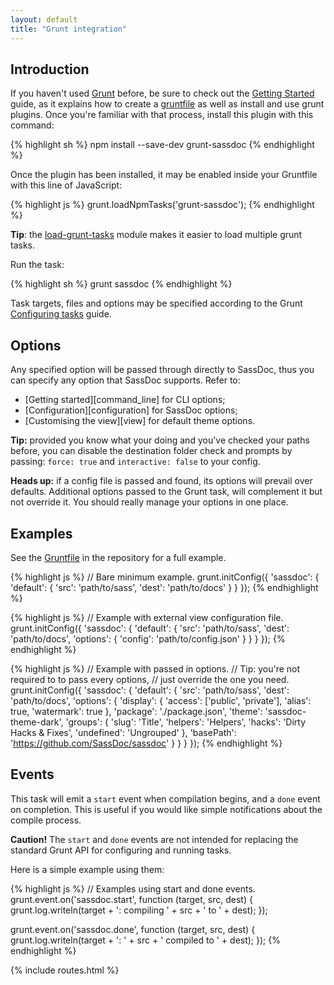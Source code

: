 ```yaml
---
layout: default
title: "Grunt integration"
---
```


## Introduction

If you haven't used [Grunt](http://gruntjs.com/) before, be sure to check out
the [Getting Started](http://gruntjs.com/getting-started) guide, as it explains how
to create a [gruntfile](http://gruntjs.com/getting-started) as well as install
and use grunt plugins. Once you're familiar with that process, install this
plugin with this command:

{% highlight sh %}
npm install --save-dev grunt-sassdoc
{% endhighlight %}

Once the plugin has been installed, it may be enabled inside your Gruntfile with
this line of JavaScript:

{% highlight js %}
grunt.loadNpmTasks('grunt-sassdoc');
{% endhighlight %}

<p class="note note--info">
  <strong>Tip</strong>:
  the <a href="https://github.com/sindresorhus/load-grunt-tasks">load-grunt-tasks</a>
  module makes it easier to load multiple grunt tasks.
</p>

Run the task:

{% highlight sh %}
grunt sassdoc
{% endhighlight %}

Task targets, files and options may be specified according to the Grunt
[Configuring tasks](http://gruntjs.com/configuring-tasks) guide.


## Options

Any specified option will be passed through directly to SassDoc, thus you can
specify any option that SassDoc supports. Refer to:

* [Getting started][command_line] for CLI options;
* [Configuration][configuration] for SassDoc options;
* [Customising the view][view] for default theme options.

<p class="note note--info">
  <strong>Tip:</strong> provided you know what your doing and you've checked your paths before,
  you can disable the destination folder check and prompts by passing:
  <code>force: true</code> and <code>interactive: false</code> to your config.
</p>

<p class="note note--info">
  <strong>Heads up:</strong> if a config file is passed
and found, its options will prevail over defaults. Additional options passed to
the Grunt task, will complement it but not override it.
You should really manage your options in one place.
</p>

## Examples

See the [Gruntfile](https://github.com/sassdoc/grunt-sassdoc/blob/master/Gruntfile.js)
in the repository for a full example.

{% highlight js %}
// Bare minimum example.
grunt.initConfig({
  'sassdoc': {
    'default': {
      'src': 'path/to/sass',
      'dest': 'path/to/docs'
    }
  }
});
{% endhighlight %}

{% highlight js %}
// Example with external view configuration file.
grunt.initConfig({
  'sassdoc': {
    'default': {
      'src': 'path/to/sass',
      'dest': 'path/to/docs',
      'options': {
        'config': 'path/to/config.json'
      }
    }
  }
});
{% endhighlight %}

{% highlight js %}
// Example with passed in options.
// Tip: you're not required to to pass every options,
// just override the one you need.
grunt.initConfig({
  'sassdoc': {
    'default': {
      'src': 'path/to/sass',
      'dest': 'path/to/docs',
      'options': {
        'display': {
          'access': ['public', 'private'],
          'alias': true,
          'watermark': true
        },
        'package': './package.json',
        'theme': 'sassdoc-theme-dark',
        'groups': {
          'slug': 'Title',
          'helpers': 'Helpers',
          'hacks': 'Dirty Hacks & Fixes',
          'undefined': 'Ungrouped'
        },
        'basePath': 'https://github.com/SassDoc/sassdoc'
      }
    }
  }
});
{% endhighlight %}


## Events

This task will emit a `start` event when compilation begins, and a `done` event on completion.
This is useful if you would like simple notifications about the compile process.

<p class="note  note--danger"><strong>Caution!</strong> The <code>start</code> and <code>done</code> events are not intended for replacing the standard Grunt API for configuring and running tasks.</p>

Here is a simple example using them:

{% highlight js %}
// Examples using start and done events.
grunt.event.on('sassdoc.start', function (target, src, dest) {
  grunt.log.writeln(target + ': compiling ' + src + ' to ' + dest);
});

grunt.event.on('sassdoc.done', function (target, src, dest) {
  grunt.log.writeln(target + ': ' + src + ' compiled to ' + dest);
});
{% endhighlight %}

{% include routes.html %}
